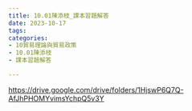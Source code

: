 ```yaml
---
title: 10.01陳添枝_課本習題解答
date: 2023-10-17
tags: 
categories:
- 10貿易理論與貿易政策
- 10.01陳添枝
- 課本習題解答

---
```

https://drive.google.com/drive/folders/1HjswP6Q7Q-AfJhPHOMYvimsYchpQ5v3Y
